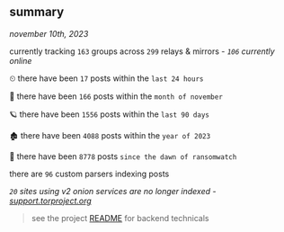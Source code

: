 
## summary
_november 10th, 2023_

currently tracking `163` groups across `299` relays & mirrors - _`106` currently online_

⏲ there have been `17` posts within the `last 24 hours`

🦈 there have been `166` posts within the `month of november`

🪐 there have been `1556` posts within the `last 90 days`

🏚 there have been `4088` posts within the `year of 2023`

🦕 there have been `8778` posts `since the dawn of ransomwatch`

there are `96` custom parsers indexing posts

_`20` sites using v2 onion services are no longer indexed - [support.torproject.org](https://support.torproject.org/onionservices/v2-deprecation/)_

> see the project [README](https://github.com/joshhighet/ransomwatch#ransomwatch--) for backend technicals
